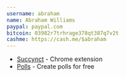 ```yaml
---
username: abraham
name: Abraham Williams
paypal: paypal.com
bitcoin: 03982r7trhrage378qt387q7v2t
cashme: https://cash.me/$abraham
---
```


* [Succynct](https://chrome.google.com/webstore/detail/succynct/hngjfhijhmcechdkbgopbgghajokogdi) - Chrome extension
* [Polls](https://polls.abrah.am) - Create polls for free

